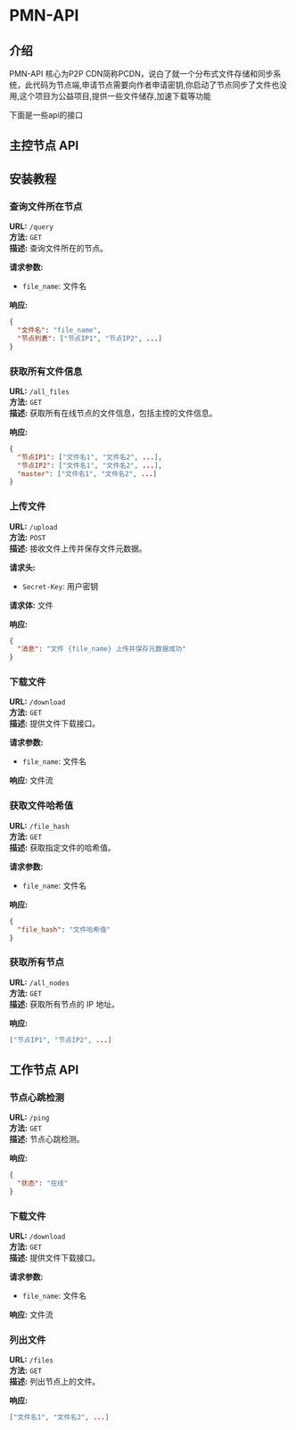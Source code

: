 # PMN-API
## 介绍

PMN-API 核心为P2P CDN简称PCDN，说白了就一个分布式文件存储和同步系统，此代码为节点端,申请节点需要向作者申请密钥,你启动了节点同步了文件也没用,这个项目为公益项目,提供一些文件储存,加速下载等功能

下面是一些api的接口
## 主控节点 API
## 安装教程


### 查询文件所在节点

**URL:** `/query`  
**方法:** `GET`  
**描述:** 查询文件所在的节点。

**请求参数:**
- `file_name`: 文件名

**响应:**
```json
{
  "文件名": "file_name",
  "节点列表": ["节点IP1", "节点IP2", ...]
}
```

### 获取所有文件信息

**URL:** `/all_files`  
**方法:** `GET`  
**描述:** 获取所有在线节点的文件信息，包括主控的文件信息。

**响应:**
```json
{
  "节点IP1": ["文件名1", "文件名2", ...],
  "节点IP2": ["文件名1", "文件名2", ...],
  "master": ["文件名1", "文件名2", ...]
}
```

### 上传文件

**URL:** `/upload`  
**方法:** `POST`  
**描述:** 接收文件上传并保存文件元数据。

**请求头:**
- `Secret-Key`: 用户密钥

**请求体:** 文件

**响应:**
```json
{
  "消息": "文件 {file_name} 上传并保存元数据成功"
}
```

### 下载文件

**URL:** `/download`  
**方法:** `GET`  
**描述:** 提供文件下载接口。

**请求参数:**
- `file_name`: 文件名

**响应:** 文件流

### 获取文件哈希值

**URL:** `/file_hash`  
**方法:** `GET`  
**描述:** 获取指定文件的哈希值。

**请求参数:**
- `file_name`: 文件名

**响应:**
```json
{
  "file_hash": "文件哈希值"
}
```

### 获取所有节点

**URL:** `/all_nodes`  
**方法:** `GET`  
**描述:** 获取所有节点的 IP 地址。

**响应:**
```json
["节点IP1", "节点IP2", ...]
```
## 工作节点 API

### 节点心跳检测

**URL:** `/ping`  
**方法:** `GET`  
**描述:** 节点心跳检测。

**响应:**
```json
{
  "状态": "在线"
}
```

### 下载文件

**URL:** `/download`  
**方法:** `GET`  
**描述:** 提供文件下载接口。

**请求参数:**
- `file_name`: 文件名

**响应:** 文件流

### 列出文件

**URL:** `/files`  
**方法:** `GET`  
**描述:** 列出节点上的文件。

**响应:**
```json
["文件名1", "文件名2", ...]
```
